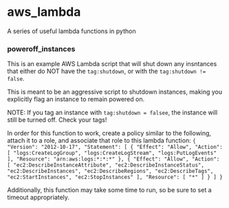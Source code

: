 # aws_lambda
A series of useful lambda functions in python

### poweroff_instances ###
This is an example AWS Lambda script that will shut down any
insntances that either do NOT have the `tag:shutdown`, or with
the `tag:shutdown != false`.

This is meant to be an aggressive script to shutdown instances,
making you explicitly flag an instance to remain powered on.

NOTE: If you tag an instance with `tag:shutdown = falsee`,
the instance will still be turned off. Check your tags!

In order for this function to work, create a policy similar to
the following, attach it to a role, and associate that role
to this lambda function:
`{
    "Version": "2012-10-17",
    "Statement": [
        {
            "Effect": "Allow",
            "Action": [
                "logs:CreateLogGroup",
                "logs:CreateLogStream",
                "logs:PutLogEvents"
            ],
            "Resource": "arn:aws:logs:*:*:*"
        },
        {
            "Effect": "Allow",
            "Action": [
                "ec2:DescribeInstanceAttribute",
                "ec2:DescribeInstanceStatus",
                "ec2:DescribeInstances",
                "ec2:DescribeRegions",
                "ec2:DescribeTags",
                "ec2:StartInstances",
                "ec2:StopInstances"
            ],
            "Resource": [
                "*"
            ]
        }
    ]
}`

Additionally, this function may take some time to run, so be sure to
set a timeout appropriately.
